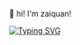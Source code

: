 👋 hi! I'm zaiquan!

[![Typing SVG](https://readme-typing-svg.demolab.com?font=Fira+Code&pause=1000&width=435&lines=System.out.println(%22Hello+World%22);%E6%88%91%E6%9C%89%E6%95%85%E4%BA%8B%EF%BC%8C%E4%BD%A0%E6%9C%89%E9%85%92%E5%90%97%EF%BC%9F)](https://git.io/typing-svg)
